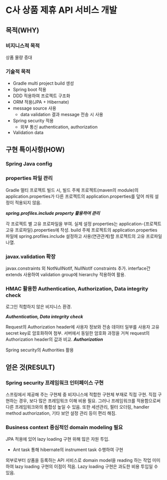 # C사 상품 제휴 API 서비스 개발
## 목적(WHY)
### 비지니스적 목적
상품 물량 증대
### 기술적 목적
- Gradle multi project build 생성
- Spring boot 적용
- DDD 적용하여 프로젝트 구조화
- ORM 적용(JPA + Hibernate)
- message source 사용
	- data validation 결과 message 전송 시 사용
- Spring security 적용
	- 외부 통신 authentication, authorization
- Validation data
## 구현 특이사항(HOW)
### Spring Java config
### properties 파일 관리
Gradle 멀티 프로젝트 빌드 시, 빌드 주체 프로젝트(maven의 module)의 application.properties가 다른 프로젝트의 application.properties를 덮어 씌워 설정이 적용되지 않음.

**_spring.profiles.include property 활용하여 관리_**

각 프로젝트 별 고유 프로파일을 부여.
실제 설정 properties는 application-{프로젝트 고유 프로파일}.properties에 작성.
build 주체 프로젝트의 application.properties 파일에 spring.profiles.include 설정하고 사용(연관관계)할 프로젝트의 고유 프로파일 나열.
### javax.validation 확장
javax.constraints 외 NotNullNotIf, NullNotIf constraints 추가.
interface간 extends 사용하여 validation group에 hierarchy 적용하여 활용.
### HMAC 활용한 Authentication, Authorization, Data integrity check
로그인 적합하지 않은 비지니스 환경.

**_Authentication, Data integrity check_**

Request의 Authorization header에 사용자 정보와 전송 데이터 일부를 사용자 고유 secret key로 암호화하여 첨부. 서버에서 동일한 암호화 과정을 거쳐 request의 Authorization header의 값과 비교.
**_Authorization_**

Spring security의 Authorities 활용
## 얻은 것(RESULT)
### Spring security 프레임워크 인터페이스 구현
스프링에서 제공해 주는 구현체 중 비지니스에 적합한 구현체 부재로 직접 구현.
직접 구현하는 경우, 보다 많은 프레임워크 이해 비용 필요. 그러나 프레임워크를 적용함으로써 다른 프레임워크와의 통합성 높일 수 있음. 또한 세션관리, 필터 오더링, handler method authorization, 기타 보안 설정 관리 등이 편리 해짐.
### Business context 중심적인 domain modeling 필요
JPA 적용에 있어 lazy loading 구현 위해 많은 자원 투입.

- Ant task 통해 hibernate의 instrument task 수행하여 구현

외부로부터 상품을 등록하는 API 서비스로 domain model을 reading 하는 작업 미미하여 lazy loading 구현의 이점이 적음. Lazy loading 구현은 과도한 비용 투입일 수 있음.
